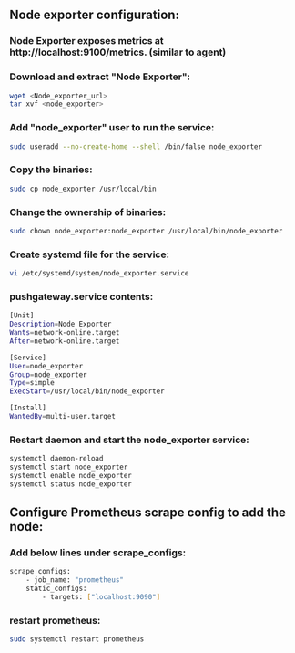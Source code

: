 ## Node exporter configuration:
###  Node Exporter exposes metrics at http://localhost:9100/metrics. (similar to agent)

###  Download and extract "Node Exporter":
```sh
wget <Node_exporter_url>
tar xvf <node_exporter>
```

###  Add "node_exporter" user to run the service:
```sh
sudo useradd --no-create-home --shell /bin/false node_exporter
```

###  Copy the binaries:
```sh
sudo cp node_exporter /usr/local/bin
```

###  Change the ownership of binaries:
```sh
sudo chown node_exporter:node_exporter /usr/local/bin/node_exporter
```

###  Create systemd file for the service:
```sh
vi /etc/systemd/system/node_exporter.service
```
### pushgateway.service contents:
```sh
[Unit]
Description=Node Exporter
Wants=network-online.target
After=network-online.target

[Service]
User=node_exporter
Group=node_exporter
Type=simple
ExecStart=/usr/local/bin/node_exporter

[Install]
WantedBy=multi-user.target
```
### Restart daemon and start the node_exporter service:
```sh
systemctl daemon-reload
systemctl start node_exporter
systemctl enable node_exporter
systemctl status node_exporter
```

## Configure Prometheus scrape config to add the node:
### Add below lines under scrape_configs:
```sh
scrape_configs:
    - job_name: "prometheus"
    static_configs:
        - targets: ["localhost:9090"]
```
### restart prometheus:
```sh
sudo systemctl restart prometheus
```